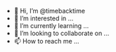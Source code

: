 - 👋 Hi, I’m @timebacktime
- 👀 I’m interested in ...
- 🌱 I’m currently learning ...
- 💞️ I’m looking to collaborate on ...
- 📫 How to reach me ...

<!---
timebacktime/timebacktime is a ✨ special ✨ repository because its `README.md` (this file) appears on your GitHub profile.
You can click the Preview link to take a look at your changes.
--->
